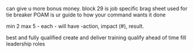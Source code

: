can give u more bonus money.
block 29 is job specific 
brag sheet used for tie breaker
POAM is ur guide to how your command wants it done

min 2 max 5 - each - will have -action, impact (#), result.

best and fully qualified
create and deliver training
qualify ahead of time
fill leadership roles
